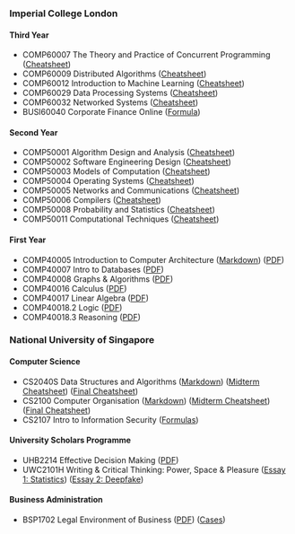 ### Imperial College London

#### Third Year
- COMP60007 The Theory and Practice of Concurrent Programming ([Cheatsheet](Imperial/Y3/Concurrency.pdf))
- COMP60009 Distributed Algorithms ([Cheatsheet](Imperial/Y3/DA.pdf))
- COMP60012 Introduction to Machine Learning ([Cheatsheet](Imperial/Y3/ML.pdf))
- COMP60029 Data Processing Systems ([Cheatsheet](Imperial/Y3/DPS.pdf))
- COMP60032 Networked Systems ([Cheatsheet](Imperial/Y3/Networked.pdf))
- BUSI60040 Corporate Finance Online ([Formula](Imperial/Y3/Corporate_Finance.pdf))

#### Second Year
- COMP50001 Algorithm Design and Analysis ([Cheatsheet](Imperial/Y2/Algorithms.pdf))
- COMP50002 Software Engineering Design ([Cheatsheet](Imperial/Y2/SWE.pdf))
- COMP50003 Models of Computation ([Cheatsheet](Imperial/Y2/CompTech.pdf))
- COMP50004 Operating Systems ([Cheatsheet](Imperial/Y2/OS.pdf))
- COMP50005 Networks and Communications ([Cheatsheet](Imperial/Y2/Networks.pdf))
- COMP50006 Compilers ([Cheatsheet](Imperial/Y2/Compilers.pdf))
- COMP50008 Probability and Statistics ([Cheatsheet](Imperial/Y2/ProbStats.pdf))
- COMP50011 Computational Techniques ([Cheatsheet](Imperial/Y2/CompTech.pdf))

#### First Year
- COMP40005 Introduction to Computer Architecture ([Markdown](Imperial/Y1/Architecture/architecture.md)) ([PDF](Imperial/Y1/Architecture/architecture.pdf))
- COMP40007 Intro to Databases ([PDF](Imperial/Y1/Databases.pdf))
- COMP40008 Graphs & Algorithms ([PDF](Imperial/Y1/GraphsAlgo.pdf))
- COMP40016 Calculus ([PDF](Imperial/Y1/Calculus.pdf))
- COMP40017 Linear Algebra ([PDF](Imperial/Y1/LinAlg.pdf))
- COMP40018.2 Logic ([PDF](Imperial/Y1/Logic.pdf))
- COMP40018.3 Reasoning ([PDF](Imperial/Y1/Reasoning.pdf))

### National University of Singapore
#### Computer Science
- CS2040S Data Structures and Algorithms ([Markdown](NUS/CS2040S/data-structures-algorithms.md)) ([Midterm Cheatsheet](NUS/CS2040S/cs2040s-midterm.pdf)) ([Final Cheatsheet](NUS/CS2040S/cs2040s-final.pdf))
- CS2100 Computer Organisation ([Markdown](NUS/CS2100/computer-organisation.md)) ([Midterm Cheatsheet](NUS/CS2100/cs2100-midterm.pdf)) ([Final Cheatsheet](NUS/CS2100/cs2100-final.pdf))
- CS2107 Intro to Information Security ([Formulas](NUS/CS2107.md))
#### University Scholars Programme
- UHB2214 Effective Decision Making ([PDF](NUS/UHB2214.pdf))
- UWC2101H Writing & Critical Thinking: Power, Space & Pleasure ([Essay 1: Statistics](NUS/UWC2101H/statistics-power.md)) ([Essay 2: Deepfake](NUS/UWC2101H/deepfake-power.md))
#### Business Administration
- BSP1702 Legal Environment of Business ([PDF](NUS/BSP1702/business-law.pdf)) ([Cases](NUS/BSP1702/cases.md))
